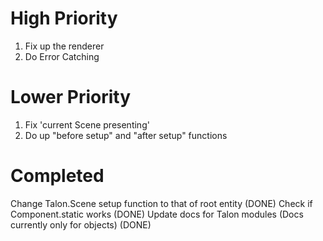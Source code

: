 # High Priority

1. Fix up the renderer
2. Do Error Catching

# Lower Priority

1. Fix 'current Scene presenting'
2. Do up "before setup" and "after setup" functions

# Completed

Change Talon.Scene setup function to that of root entity (DONE)
Check if Component.static works (DONE)
Update docs for Talon modules (Docs currently only for objects) (DONE)

